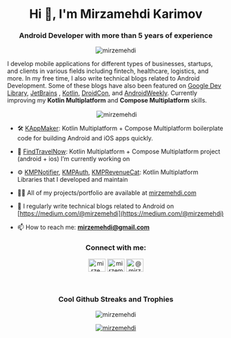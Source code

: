 <h1 align="center">Hi 👋, I'm Mirzamehdi Karimov</h1>
<h3 align="center">Android Developer with more than 5 years of experience</h3>


<p align="center"> <img src="https://komarev.com/ghpvc/?username=mirzemehdi&label=Profile%20views&color=0e75b6&style=flat" alt="mirzemehdi" /> </p>

I develop mobile applications for different types of businesses, startups, and clients in various fields including fintech, healthcare, logistics, and more. In my free time, I also write technical blogs related to Android Development. Some of these blogs have also been featured on [Google Dev Library](https://devlibrary.withgoogle.com/authors/mirzemehdi), [JetBrains](https://blog.jetbrains.com/kotlin/2023/07/kudos-kotlin-multiplatform-content-creators/) , [Kotlin](https://twitter.com/kotlin/status/1678680240804044801), [DroidCon](https://www.droidcon.com/2023/05/31/achieving-platform-specific-implementations-with-koin-in-kmm/), and [AndroidWeekly](https://androidweekly.net/issues/issue-575). Currently improving my **Kotlin Multiplatform** and **Compose Multiplatform** skills.

<p align="center">&nbsp;<img align="center" src="https://github-readme-stats.vercel.app/api?username=mirzemehdi&show_icons=true&locale=en&theme=cobalt" alt="mirzemehdi" /></p>

- 🛠️ [KAppMaker](https://kappmaker.com/): Kotlin Multiplatform + Compose Multiplatform boilerplate code for building Android and iOS apps quickly.
  
- 📱 [FindTravelNow](https://github.com/mirzemehdi/FindTravelNow-KMM/): Kotlin Multiplatform + Compose Multiplatform project (android + ios) I’m currently working on

- ⚙️ [KMPNotifier](https://github.com/mirzemehdi/KMPNotifier/), [KMPAuth](https://github.com/mirzemehdi/KMPAuth/), [KMPRevenueCat](https://github.com/mirzemehdi/KMPRevenuecat/): Kotlin Multiplatform Libraries that I developed and maintain

- 👨‍💻 All of my projects/portfolio are available at [mirzemehdi.com](mirzemehdi.com)

- 📝 I regularly write technical blogs related to Android on [https://medium.com/@mirzemehdi](https://medium.com/@mirzemehdi)

- 📫 How to reach me: **mirzemehdi@gmail.com**



<h3 align="center">Connect with me:</h3>
<p align="center">
<a href="https://twitter.com/mirze_mehdi" target="blank"><img align="center" src="https://raw.githubusercontent.com/rahuldkjain/github-profile-readme-generator/master/src/images/icons/Social/twitter.svg" alt="mirze_mehdi" height="30" width="40" /></a>
<a href="https://linkedin.com/in/mirzemehdi" target="blank"><img align="center" src="https://raw.githubusercontent.com/rahuldkjain/github-profile-readme-generator/master/src/images/icons/Social/linked-in-alt.svg" alt="mirzemehdi" height="30" width="40" /></a>
<a href="https://medium.com/@mirzemehdi" target="blank"><img align="center" src="https://raw.githubusercontent.com/rahuldkjain/github-profile-readme-generator/master/src/images/icons/Social/medium.svg" alt="@mirzemehdi" height="30" width="40" /></a>
</p> <br> 

<h3 align="center">Cool Github Streaks and Trophies</h3>


<p align="center"><img align="center" src="https://github-readme-streak-stats.herokuapp.com/?user=mirzemehdi&" alt="mirzemehdi" /></p>
<p align="center"> <a href="https://github.com/ryo-ma/github-profile-trophy"><img src="https://github-profile-trophy.vercel.app/?username=mirzemehdi" alt="mirzemehdi" /></a> </p>


